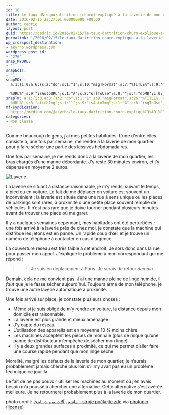 ```yaml
---
id: 10
title: Le taux d&rsquo;attrition (churn) expliqué à la laverie de mon quartier
date: 2016-02-15 22:27:01.000000000 +00:00
author: cedric
layout: post
guid: https://cedric.io/2016/02/15/le-taux-dattrition-churn-explique-a-la-laverie-de-mon-quartier.html
permalink: "/2016/02/15/le-taux-dattrition-churn-explique-a-la-laverie-de-mon-quartier/"
wp_crosspost_destination:
- akyrho.wordpress.com
wordpress_post_id:
- '276'
snap_MYURL:
- ''
snapEdIT:
- '1'
snapMD: |-
  a:1:{i:0;a:6:{s:2:"do";s:1:"1";s:10:"msgTFormat";s:7:"%TITLE%";s:9:"msgFormat";s:19:"%FULLTEXT%

  %URL%";s:9:"isAutoURL";s:1:"A";s:8:"urlToUse";s:0:"";s:4:"doMD";i:0;}}"
snapTW: a:1:{i:0;a:8:{s:2:"do";s:1:"1";s:9:"msgFormat";s:26:"%TITLE%. %EXCERPT% -
  %URL%";s:8:"attchImg";s:1:"1";s:9:"isAutoImg";s:1:"A";s:8:"imgToUse";s:0:"";s:9:"isAutoURL";s:1:"A";s:8:"urlToUse";s:0:"";s:4:"doTW";i:0;}}
mf-syndication:
- https://medium.com/@akyrho/le-taux-dattrition-churn-expliqu%C3%A9-%C3%A0-la-laverie-de-mon-quartier-57f735c451ad
categories:
- Non classé
---
```

Comme beaucoup de gens, j’ai mes petites habitudes. L’une d’entre elles consiste à, une fois par semaine, me rendre à la laverie de mon quartier pour y faire sécher une partie des lessives hebdomadaires.

Une fois par semaine, je me rends donc à la laverie de mon quartier, les bras chargés d’une manne débordante. J’y reste 30 minutes environ, et j’y dépense en moyenne 2 euros.

<!-- more -->

![Laverie](/images/13774976555_f90105d347_b.jpg) 

La laverie se situant à distance raisonnable, je m’y rends, suivant le temps, à pied ou en voiture. Le fait de me déplacer en voiture est souvent un inconvénient&nbsp;: la laverie est située dans une rue à sens unique ou les places de parkings sont rares, à proximité d’une petite place souvent remplie de véhicules. Il n’est pas rare que je doive tourner pendant plusieurs minutes avant de trouver une place où me garer.

Il y a quelques semaines cependant, mes habitudes ont été perturbées&nbsp;: une fois arrivé à la laverie près de chez moi, je constate que la machine qui distribue les jetons est en panne. Un rapide coup d’œil et je trouve un numéro de téléphone à contacter en cas d’urgence.

La couverture réseau est très faible à cet endroit. Je sors donc dans la rue pour passer mon appel. J’explique le problème à mon correspondant qui me répond&nbsp;:

> > Je suis en déplacement à Paris. Je serais de retour _demain_.

Demain, cela ne me convient pas. J’ai une manne pleine de linge humide, il _faut_ que je le fasse sécher aujourd’hui. Toujours armé de mon téléphone, je trouve une autre laverie automatique à proximité.

Une fois arrivé sur place, je constate plusieurs choses&nbsp;:

  * Même si je suis obligé de m’y rendre en voiture, la distance depuis mon domicile est raisonnable.
  * La laverie est plus grande et mieux aménagée.
  * J’y capte du réseau.
  * L’utilisation des appareils est en moyenne 10&nbsp;% moins chère.
  * Les machines acceptent les pièces de monnaie (plus de risque qu’une panne de distributeur m’empêche de sécher mon linge)
  * Il y a deux grandes surfaces à proximité, ce qui me permet d’aller faire une course rapide pendant que mon linge sèche.

Moralité, malgré les défauts de la laverie de mon quartier, je n’aurais probablement jamais cherché plus loin s’il n’y avait pas eu un problème technique ce jour-là.

Le fait de ne pas pouvoir utiliser les machines au moment où j’en avais besoin m’a poussé à chercher une alternative. Cette alternative s’est avérée meilleure. Je ne retournerai probablement plus à la laverie de mon quartier.

photo credit: [ماشین آلات صبر در اینجا &#8211; stroje počkejte zde](http://www.flickr.com/photos/32348401@N00/13774976555) via [photopin](http://photopin.com) [(license)](https://creativecommons.org/licenses/by-nc/2.0/)